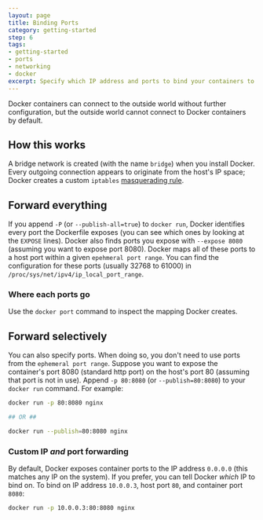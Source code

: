 ```yaml
---
layout: page
title: Binding Ports
category: getting-started
step: 6
tags:
- getting-started
- ports
- networking
- docker
excerpt: Specify which IP address and ports to bind your containers to.
---
```


Docker containers can connect to the outside world without further configuration, but the outside world cannot connect to Docker containers by default.

## How this works

A bridge network is created (with the name `bridge`) when you install Docker. Every outgoing connection appears to originate from the host's IP space; Docker creates a custom `iptables` [masquerading rule](http://www.tldp.org/HOWTO/html_single/Masquerading-Simple-HOWTO/).

## Forward everything

If you append `-P` (or `--publish-all=true`) to `docker run`, Docker identifies every port the Dockerfile exposes (you can see which ones by looking at the `EXPOSE` lines). Docker also finds ports you expose with `--expose 8080` (assuming you want to expose port 8080). Docker maps all of these ports to a host port within a given `epehmeral port range`. You can find the configuration for these ports (usually 32768 to 61000) in `/proc/sys/net/ipv4/ip_local_port_range`.

### Where each ports go

Use the `docker port` command to inspect the mapping Docker creates.

## Forward selectively

You can also specify ports. When doing so, you don't need to use ports from the `ephemeral port range`. Suppose you want to expose the container's port 8080 (standard http port) on the host's port 80 (assuming that port is not in use). Append `-p 80:8080` (or `--publish=80:8080`) to your `docker run` command. For example:

```bash
docker run -p 80:8080 nginx

## OR ##

docker run --publish=80:8080 nginx
```

### Custom IP *and* port forwarding

By default, Docker exposes container ports to the IP address `0.0.0.0` (this matches any IP on the system). If you prefer, you can tell Docker *which* IP to bind on. To bind on IP address `10.0.0.3`, host port `80`, and container port `8080`:

```bash
docker run -p 10.0.0.3:80:8080 nginx
```

